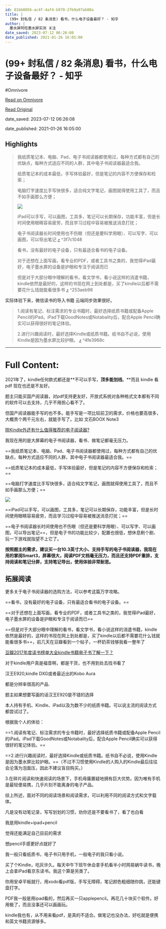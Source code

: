 ```yaml
---
id: 81bb0056-ac4f-4af4-b970-2fb9a97ab80a
title: |
  (99+ 封私信 / 82 条消息) 看书，什么电子设备最好？ - 知乎
author: |
  墨水屏阿旺​墨水屏实测​ 关注
date_saved: 2023-07-12 06:26:08
date_published: 2021-01-26 16:05:00
---
```


# (99+ 封私信 / 82 条消息) 看书，什么电子设备最好？ - 知乎
#Omnivore

[Read on Omnivore](https://omnivore.app/me/99-82-18949a30671)

[Read Original](https://www.zhihu.com/question/20996403)

date_saved: 2023-07-12 06:26:08

date_published: 2021-01-26 16:05:00

## Highlights

> 我纸质笔记本、电脑、Pad、电子书阅读器都使用过，每种方式都有自己的优缺点，每种方式适应不同的人群，其中电子书阅读器最适合我。
> 
> 纸质笔记本的成本最低，手写体验最好，但是笔记的内容不方便保存和检索；
> 
> 电脑打字速度比手写快很多，适合纯文字笔记，画图就得使用工具了，而且不如手画那么方便；
> 
> ![](https://proxy-prod.omnivore-image-cache.app/720x405,sWKqr29TXFQc61zAmXkvD90k105UGhSyNExfIWj1J_Q8/https://pica.zhimg.com/50/v2-c9abd62cc16c6255a9f047df54b838f3_720w.jpg?source=1940ef5c)
> 
> iPad可以手写，可以画图，工具多，笔记可以长期保存，功能丰富，但是长时间使用眼睛容易疲劳，而且学习过程中容易被推送消息打扰；
> 
> 电子书阅读器长时间使用也不伤眼（但还是要科学用眼）、可以写字、可以画图，可以导出笔记 [⤴️](https://omnivore.app/me/99-82-18949a30671#3f7c1048-6ccd-4d75-94e6-a81ce1d4397e)  ^3f7c1048

> 看书，没有最好的电子设备，只有最适合看书的电子设备。
> 
> 对于还想在上面写画，看专业的PDF，或者工具书之类的，我觉得iPad最好，电子墨水屏的设备是护眼和专注于阅读而已
> 
> 但是对于大部分眼中理解的看书，看文学书，看小说这样的消遣书籍，kindle依然是最好的，这样的书现在网上到处都是，买了kindle以后都不需要花什么钱就能看很多书 [⤴️](https://omnivore.app/me/99-82-18949a30671#253aeb98-5d3c-45ca-b7eb-143a771f2c11)  ^253aeb98

实际体验下来，微信读书的导入书籍 云端同步效果很好。

> 1.阅读有笔记、标注需求的专业书籍时，最好选择纸质书籍或配备Apple Pencil的iPad。iPad下载GoodNotes或Notabality后，配合Apple Pencil确实可以获得很好的笔记体验。
> 
> 2.进行兴趣阅读时，最好选择Kindle或纸质书籍。纸书自不必说，使用Kindle是因为墨水屏比较护眼。 [⤴️](https://omnivore.app/me/99-82-18949a30671#4fe3968c-aa31-48cb-b243-5ba0cf9209cc)  ^4fe3968c


--- 

# Full Content: 

2021年了，kindle任何款式都还是**不可以手写，**顶多能划线**。**而且 kindle 看 pdf 现在也还是不友好。

题主只能买国产阅读器，对pdf支持更友好，开放式系统对各种格式文本都有不同的软件可以去支持，几乎不用担心看不了。

但国产阅读器能手写的也不多。能手写是一项比较前卫的需求，价格也要高很多，大概贵个两千元左右，就能手写了。比如 文石BOOX Note3 

[除Kindle外还有什么值得推荐的电子阅读器?](https://zhuanlan.zhihu.com/p/337959257)

我现在用的是大屏幕的电子书阅读器，看书、做笔记都毫无压力。

==我纸质笔记本、电脑、Pad、电子书阅读器都使用过，每种方式都有自己的优缺点，每种方式适应不同的人群，其中电子书阅读器最适合我。==

==纸质笔记本的成本最低，手写体验最好，但是笔记的内容不方便保存和检索；==

==电脑打字速度比手写快很多，适合纯文字笔记，画图就得使用工具了，而且不如手画那么方便；==

![](https://proxy-prod.omnivore-image-cache.app/720x405,sWKqr29TXFQc61zAmXkvD90k105UGhSyNExfIWj1J_Q8/https://pica.zhimg.com/50/v2-c9abd62cc16c6255a9f047df54b838f3_720w.jpg?source=1940ef5c)

==iPad可以手写，可以画图，工具多，笔记可以长期保存，功能丰富，但是长时间使用眼睛容易疲劳，而且学习过程中容易被推送消息打扰；==

==电子书阅读器长时间使用也不伤眼（但还是要科学用眼）、可以写字、可以画图，可以导出笔记==，但是电子书的功能比较少，配置也很低，想休息刷个剧、玩一下游戏就指望不上它了。

**按照题主的需求，建议买一台10.3英寸大小、支持手写的电子书阅读器，我现在用的掌阅Smart3，屏幕很大，阅读PDF文档毫无压力，而且还支持PDF重排，支持阅读和笔记分屏，支持笔记导出，使用体验非常耐思。**

## 拓展阅读

更多关于电子书阅读器的选购方法，可以参考这篇万字攻略。

==看书，没有最好的电子设备，只有最适合看书的电子设备。==

==对于还想在上面写画，看专业的PDF，或者工具书之类的，我觉得iPad最好，电子墨水屏的设备是护眼和专注于阅读而已==

==但是对于大部分眼中理解的看书，看文学书，看小说这样的消遣书籍，kindle依然是最好的，这样的书现在网上到处都是，买了kindle以后都不需要花什么钱就能看很多书==，前几天在豆瓣看到一个帖子，一杯奶茶钱够我看一整年了

[豆瓣2017年度读书榜单大全kindle书籍电子书了解一下？](https://link.zhihu.com/?target=https%3A//www.douban.com/group/topic/117603110/)

对于kindle用户真是福音啊，都是干货，也不用到处去找书看了

汉王E920,kindle DXG或者最近出的Kobo Aura

都是分辨率很高的产品.

题主如果想要写画的话汉王E920是不错的选择

本人持有手机、Kindle、iPad以及为数不少的纸质书籍。可以说主流的阅读方式都尝试过了。

根据我个人的体验：

==1.阅读有笔记、标注需求的专业书籍时，最好选择纸质书籍或配备Apple Pencil的iPad。iPad下载GoodNotes或Notabality后，配合Apple Pencil确实可以获得很好的笔记体验。==

==2.进行兴趣阅读时，最好选择Kindle或纸质书籍。纸书自不必说，使用Kindle是因为墨水屏比较护眼。==（不过不习惯使用Kindle的人购入的Kindle最后往往会沦落为泡面压，因此不建议盲目购买。）

3.在碎片阅读和快速阅读的场景下，手机毋庸置疑地拥有巨大优势。因为唯有手机是最轻便易携，几乎片刻不能离身的电子产品。

综上所述，面对不同的阅读场景和阅读需求，可以利用不同的阅读方式和文字载体。

凡是没有动笔记录，写写划划的习惯，劝你还是不要看书了，看了也白看

我是用kindle+ipad+pencil

觉得还能满足自己目前的需求

想pencil手感更好点就好了

我一般只看纸质书，电子书只用手机，一般电子的我只看小说。

买了个Kindle，吃灰许久。每天中午下班午休会拿手机看半小时网易蜗牛读书，晚上会拿iPad看京东读书。我这个算是另类了。

你用安卓平板就行，用xodo看pdf版，手写无障碍，笔记颜色粗细随你挑，还能键盘打字。

PDF我一般是用ipad看的，然后再买一只applepencil。再花几十块买个软件。好用极了，而且没事还可以画画玩。

kindle我也有，从不用来看pdf，是真的不适合。做笔记也没办法，好吃就是便携和英文书籍资源够多。
